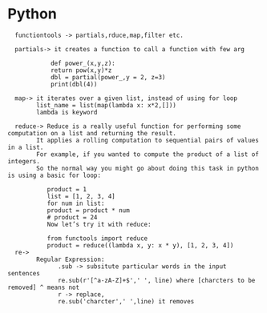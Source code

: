 # Python
      functiontools -> partials,rduce,map,filter etc.
      
      partials-> it creates a function to call a function with few arg 
      
                def power_(x,y,z):
                return pow(x,y)*z
                dbl = partial(power_,y = 2, z=3)
                print(dbl(4))
      
      map-> it iterates over a given list, instead of using for loop
            list_name = list(map(lambda x: x*2,[]))
            lambda is keyword
      
      reduce-> Reduce is a really useful function for performing some computation on a list and returning the result.
            It applies a rolling computation to sequential pairs of values in a list.
            For example, if you wanted to compute the product of a list of integers.
            So the normal way you might go about doing this task in python is using a basic for loop:
               
               product = 1
               list = [1, 2, 3, 4]
               for num in list:
               product = product * num
               # product = 24
               Now let’s try it with reduce:
               
               from functools import reduce
               product = reduce((lambda x, y: x * y), [1, 2, 3, 4])
      re-> 
            Regular Expression:
                  .sub -> subsitute particular words in the input sentences
                  re.sub(r'[^a-zA-Z]+$',' ', line) where [charcters to be removed] ^ means not
                  r -> replace, 
                  re.sub('charcter',' ',line) it removes
